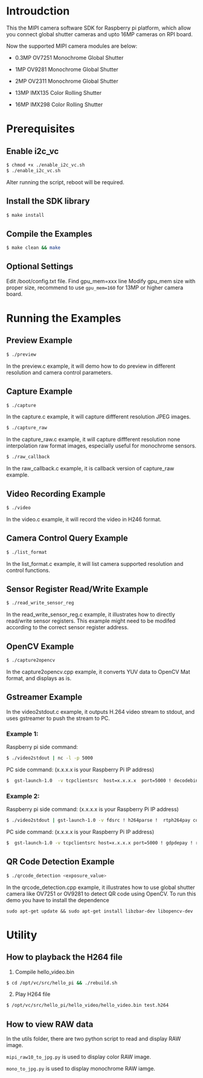 # Introudction
This the MIPI camera software SDK for Raspberry pi platform, which allow you connect global shutter cameras and upto 16MP cameras on RPI board.

Now the supported MIPI camera modules are below:

* 0.3MP OV7251 Monochrome Global Shutter
 
* 1MP OV9281 Monochrome Global Shutter
 
* 2MP OV2311 Monochrome Global Shutter

* 13MP IMX135 Color Rolling Shutter

* 16MP IMX298 Color Rolling Shutter

# Prerequisites
## Enable i2c_vc
```bash
$ chmod +x ./enable_i2c_vc.sh
$ ./enable_i2c_vc.sh
```
Alter running the script, reboot will be required.

## Install the SDK library
```bash
$ make install
```
## Compile the Examples
```bash
$ make clean && make
```

## Optional Settings
Edit /boot/config.txt file.
Find gpu_mem=xxx line
Modify gpu_mem size with proper size, recommend to use `gpu_mem=160` for 13MP or higher camera board.

# Running the Examples
## Preview Example
```bash
$ ./preview
```
In the preview.c example, it will demo how to do preview in different resolution and camera control parameters.

## Capture Example
```bash
$ ./capture
```
In the capture.c example, it will capture diffferent resolution JPEG images.

```bash
$ ./capture_raw
```
In the capture_raw.c example, it will capture diffferent resolution none interpolation raw format images, especially useful for monochrome sensors.

```bash
$ ./raw_callback
```
In the raw_callback.c example, it is callback version of capture_raw example.

## Video Recording Example
```bash
$ ./video
```
In the video.c example, it will record the video in H246 format.

## Camera Control Query Example
```bash
$ ./list_format
```
In the list_format.c example, it will list camera supported resolution and control functions.

## Sensor Register Read/Write Example
```bash
$ ./read_write_sensor_reg
```
In the read_write_sensor_reg.c example, it illustrates how to directly read/write sensor registers.
This example might need to be modifed according to the correct sensor register address.

## OpenCV Example
```bash
$ ./capture2opencv
```
In the capture2opencv.cpp example, it converts YUV data to OpenCV Mat format, and displays as is.

## Gstreamer Example
In the video2stdout.c example, it outputs H.264 video stream to stdout, and uses gstreamer to push the stream to PC.

### Example 1:

Raspberry pi side command:
```bash
$ ./video2stdout | nc -l -p 5000
```
PC side command: (x.x.x.x is your Raspberry Pi IP address)
```bash
$  gst-launch-1.0  -v tcpclientsrc  host=x.x.x.x  port=5000 ! decodebin ! autovideosink
```

### Example 2:

Raspberry pi side command:  (x.x.x.x is your Raspberry Pi IP address)
```bash
$ ./video2stdout | gst-launch-1.0 -v fdsrc ! h264parse !  rtph264pay config-interval=1 pt=96 ! gdppay ! tcpserversink host=x.x.x.x port=5000
```
PC side command: (x.x.x.x is your Raspberry Pi IP address)
```bash
$  gst-launch-1.0 -v tcpclientsrc host=x.x.x.x port=5000 ! gdpdepay ! rtph264depay ! avdec_h264 ! autovideosink sync=false
```

## QR Code Detection Example
```bash
$ ./qrcode_detection <exposure_value>
```
In the qrcode_detection.cpp example, it illustrates how to use global shutter camera like OV7251 or OV9281 to detect QR code using OpenCV.
To run this demo you have to install the dependence 

`sudo apt-get update && sudo apt-get install libzbar-dev libopencv-dev`


# Utility
## How to playback the H264 file
1. Compile hello_video.bin
```bash
$ cd /opt/vc/src/hello_pi && ./rebuild.sh
```

2. Play H264 file
```bash
$ /opt/vc/src/hello_pi/hello_video/hello_video.bin test.h264
```

## How to view RAW data
In the utils folder, there are two python script to read and display RAW image.

`mipi_raw10_to_jpg.py` is used to display color RAW image.

`mono_to_jpg.py` is used to display monochrome RAW iamge.       
        